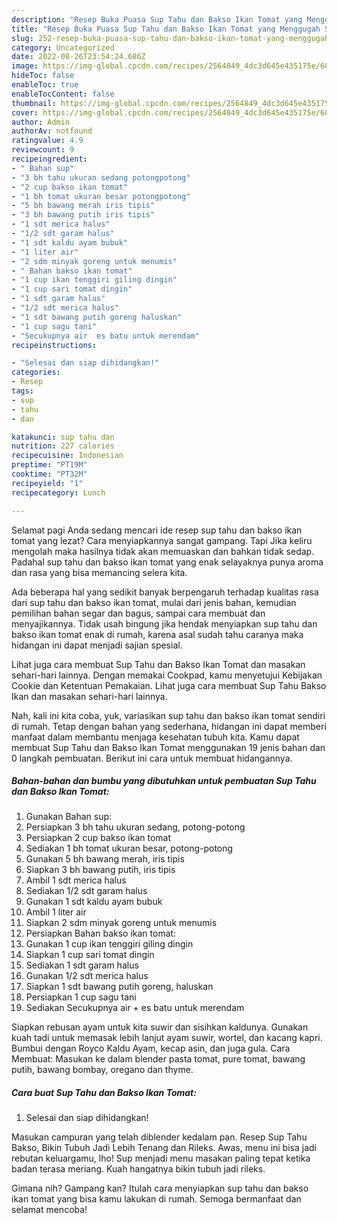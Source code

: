 ```yaml
---
description: "Resep Buka Puasa Sup Tahu dan Bakso Ikan Tomat yang Menggugah Selera"
title: "Resep Buka Puasa Sup Tahu dan Bakso Ikan Tomat yang Menggugah Selera"
slug: 252-resep-buka-puasa-sup-tahu-dan-bakso-ikan-tomat-yang-menggugah-selera
category: Uncategorized
date: 2022-08-26T23:54:24.686Z
image: https://img-global.cpcdn.com/recipes/2564849_4dc3d645e435175e/680x482cq70/sup-tahu-dan-bakso-ikan-tomat-foto-resep-utama.jpg
hideToc: false
enableToc: true
enableTocContent: false
thumbnail: https://img-global.cpcdn.com/recipes/2564849_4dc3d645e435175e/680x482cq70/sup-tahu-dan-bakso-ikan-tomat-foto-resep-utama.jpg
cover: https://img-global.cpcdn.com/recipes/2564849_4dc3d645e435175e/680x482cq70/sup-tahu-dan-bakso-ikan-tomat-foto-resep-utama.jpg
author: Admin
authorAv: notfound
ratingvalue: 4.9
reviewcount: 9
recipeingredient:
- " Bahan sup"
- "3 bh tahu ukuran sedang potongpotong"
- "2 cup bakso ikan tomat"
- "1 bh tomat ukuran besar potongpotong"
- "5 bh bawang merah iris tipis"
- "3 bh bawang putih iris tipis"
- "1 sdt merica halus"
- "1/2 sdt garam halus"
- "1 sdt kaldu ayam bubuk"
- "1 liter air"
- "2 sdm minyak goreng untuk menumis"
- " Bahan bakso ikan tomat"
- "1 cup ikan tenggiri giling dingin"
- "1 cup sari tomat dingin"
- "1 sdt garam halus"
- "1/2 sdt merica halus"
- "1 sdt bawang putih goreng haluskan"
- "1 cup sagu tani"
- "Secukupnya air  es batu untuk merendam"
recipeinstructions:

- "Selesai dan siap dihidangkan!"
categories:
- Resep
tags:
- sup
- tahu
- dan

katakunci: sup tahu dan 
nutrition: 227 calories
recipecuisine: Indonesian
preptime: "PT19M"
cooktime: "PT32M"
recipeyield: "1"
recipecategory: Lunch

---
```



Selamat pagi Anda sedang mencari ide resep sup tahu dan bakso ikan tomat yang lezat? Cara menyiapkannya sangat gampang. Tapi Jika keliru mengolah maka hasilnya tidak akan memuaskan dan bahkan tidak sedap. Padahal sup tahu dan bakso ikan tomat yang enak selayaknya punya aroma dan rasa yang bisa memancing selera kita.


Ada beberapa hal yang sedikit banyak berpengaruh terhadap kualitas rasa dari sup tahu dan bakso ikan tomat, mulai dari jenis bahan, kemudian pemilihan bahan segar dan bagus, sampai cara membuat dan menyajikannya. Tidak usah bingung jika hendak menyiapkan sup tahu dan bakso ikan tomat enak di rumah, karena asal sudah tahu caranya maka hidangan ini dapat menjadi sajian spesial.

Lihat juga cara membuat Sup Tahu dan Bakso Ikan Tomat dan masakan sehari-hari lainnya. Dengan memakai Cookpad, kamu menyetujui Kebijakan Cookie dan Ketentuan Pemakaian. Lihat juga cara membuat Sup Tahu Bakso Ikan dan masakan sehari-hari lainnya.


Nah, kali ini kita coba, yuk, variasikan sup tahu dan bakso ikan tomat sendiri di rumah. Tetap dengan bahan yang sederhana, hidangan ini dapat memberi manfaat dalam membantu menjaga kesehatan tubuh kita. Kamu dapat membuat Sup Tahu dan Bakso Ikan Tomat menggunakan 19 jenis bahan dan 0 langkah pembuatan. Berikut ini cara untuk membuat hidangannya.

<!--inarticleads1-->

##### Bahan-bahan dan bumbu yang dibutuhkan untuk pembuatan Sup Tahu dan Bakso Ikan Tomat:

1. Gunakan  Bahan sup:
1. Persiapkan 3 bh tahu ukuran sedang, potong-potong
1. Persiapkan 2 cup bakso ikan tomat
1. Sediakan 1 bh tomat ukuran besar, potong-potong
1. Gunakan 5 bh bawang merah, iris tipis
1. Siapkan 3 bh bawang putih, iris tipis
1. Ambil 1 sdt merica halus
1. Sediakan 1/2 sdt garam halus
1. Gunakan 1 sdt kaldu ayam bubuk
1. Ambil 1 liter air
1. Siapkan 2 sdm minyak goreng untuk menumis
1. Persiapkan  Bahan bakso ikan tomat:
1. Gunakan 1 cup ikan tenggiri giling dingin
1. Siapkan 1 cup sari tomat dingin
1. Sediakan 1 sdt garam halus
1. Gunakan 1/2 sdt merica halus
1. Siapkan 1 sdt bawang putih goreng, haluskan
1. Persiapkan 1 cup sagu tani
1. Sediakan Secukupnya air + es batu untuk merendam


Siapkan rebusan ayam untuk kita suwir dan sisihkan kaldunya. Gunakan kuah tadi untuk memasak lebih lanjut ayam suwir, wortel, dan kacang kapri. Bumbui dengan Royco Kaldu Ayam, kecap asin, dan juga gula. Cara Membuat: Masukan ke dalam blender pasta tomat, pure tomat, bawang putih, bawang bombay, oregano dan thyme. 

<!--inarticleads2-->

##### Cara buat Sup Tahu dan Bakso Ikan Tomat:


1. Selesai dan siap dihidangkan!

Masukan campuran yang telah diblender kedalam pan. Resep Sup Tahu Bakso, Bikin Tubuh Jadi Lebih Tenang dan Rileks. Awas, menu ini bisa jadi rebutan keluargamu, lho! Sup menjadi menu masakan paling tepat ketika badan terasa meriang. Kuah hangatnya bikin tubuh jadi rileks. 

Gimana nih? Gampang kan? Itulah cara menyiapkan sup tahu dan bakso ikan tomat yang bisa kamu lakukan di rumah. Semoga bermanfaat dan selamat mencoba!
